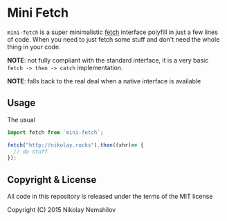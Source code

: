 # Mini Fetch

`mini-fetch` is a super minimalistic
[fetch](https://developers.google.com/web/updates/2015/03/introduction-to-fetch?hl=en)
interface polyfill in just a few lines of code. When you need to just fetch some
stuff and don't need the whole thing in your code.

__NOTE__: not fully compliant with the standard interface, it is a very basic
`fetch -> then -> catch` implementation.

__NOTE__: falls back to the real deal when a native interface is available

## Usage

The usual

```js
import fetch from `mini-fetch`;

fetch("http://nikolay.rocks").then((xhr)=> {
  // do stuff
});
```

## Copyright & License

All code in this repository is released under the terms of the MIT license

Copyright (C) 2015 Nikolay Nemshilov
